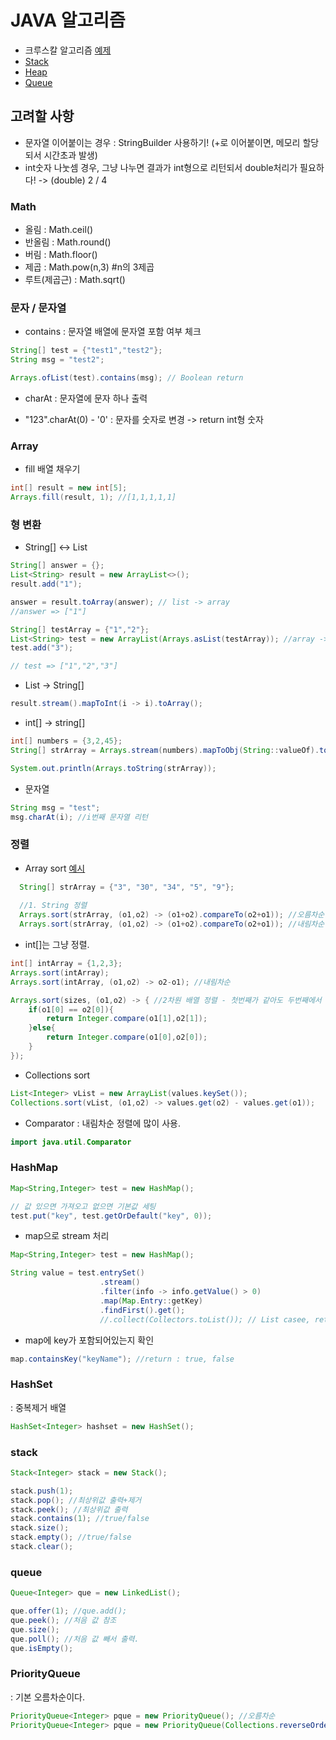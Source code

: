 # JAVA 알고리즘

- 크루스칼 알고리즘 [예제](level3_greedy_섬연결하기.java)
- [Stack](#stack)
- [Heap](#heap)
- [Queue](#queue)

## 고려할 사항
- 문자열 이어붙이는 경우 : StringBuilder 사용하기! (+로 이어붙이면, 메모리 할당되서 시간초과 발생)
- int숫자 나눗셈 경우, 그냥 나누면 결과가 int형으로 리턴되서 double처리가 필요하다! -> (double) 2 / 4 


### Math
- 올림 : Math.ceil()
- 반올림 : Math.round()
- 버림 : Math.floor()
- 제곱 : Math.pow(n,3) #n의 3제곱
- 루트(제곱근) : Math.sqrt()

### 문자 / 문자열

- contains : 문자열 배열에 문자열 포함 여부 체크
```java
String[] test = {"test1","test2"};
String msg = "test2";

Arrays.ofList(test).contains(msg); // Boolean return
```

- charAt : 문자열에 문자 하나 출력

- "123".charAt(0) - '0' : 문자를 숫자로 변경 -> return int형 숫자

### Array
- fill 배열 채우기
```java
int[] result = new int[5];
Arrays.fill(result, 1); //[1,1,1,1,1] 
```

### 형 변환

- String[] <-> List<String>

```java
String[] answer = {};
List<String> result = new ArrayList<>();
result.add("1");

answer = result.toArray(answer); // list -> array
//answer => ["1"]

String[] testArray = {"1","2"};
List<String> test = new ArrayList(Arrays.asList(testArray)); //array -> list
test.add("3");

// test => ["1","2","3"]
```
- List -> String[]
```java
result.stream().mapToInt(i -> i).toArray();
```
  
- int[] -> string[]
```java
int[] numbers = {3,2,45};
String[] strArray = Arrays.stream(numbers).mapToObj(String::valueOf).toArray(String[]::new);

System.out.println(Arrays.toString(strArray));
```

- 문자열

```java
String msg = "test";
msg.charAt(i); //i번째 문자열 리턴
```
  
  
### 정렬
  
- Array sort [예시](./level2_sort_가장큰수.java)
```java
  String[] strArray = {"3", "30", "34", "5", "9"};
  
  //1. String 정렬
  Arrays.sort(strArray, (o1,o2) -> (o1+o2).compareTo(o2+o1)); //오름차순
  Arrays.sort(strArray, (o1,o2) -> (o1+o2).compareTo(o2+o1)); //내림차순
```
- int[]는 그냥 정렬.
```java
int[] intArray = {1,2,3};
Arrays.sort(intArray);
Arrays.sort(intArray, (o1,o2) -> o2-o1); //내림차순

Arrays.sort(sizes, (o1,o2) -> { //2차원 배열 정렬 - 첫번째가 같아도 두번째에서 정렬됨.
    if(o1[0] == o2[0]){
        return Integer.compare(o1[1],o2[1]);
    }else{
        return Integer.compare(o1[0],o2[0]);
    }
});
```

- Collections sort
```java
List<Integer> vList = new ArrayList(values.keySet());
Collections.sort(vList, (o1,o2) -> values.get(o2) - values.get(o1));
```

- Comparator
: 내림차순 정렬에 많이 사용.  
```java
import java.util.Comparator
```


### HashMap

```java
Map<String,Integer> test = new HashMap();

// 값 있으면 가져오고 없으면 기본값 세팅 
test.put("key", test.getOrDefault("key", 0));
```

- map으로 stream 처리
```java
Map<String,Integer> test = new HashMap();

String value = test.entrySet()
                    .stream()
                    .filter(info -> info.getValue() > 0)
                    .map(Map.Entry::getKey)
                    .findFirst().get();
                    //.collect(Collectors.toList()); // List casee, return : []
```

- map에 key가 포함되어있는지 확인
```java
map.containsKey("keyName"); //return : true, false
```


### HashSet
: 중복제거 배열 
```java
HashSet<Integer> hashset = new HashSet();
```




### stack
```java
Stack<Integer> stack = new Stack();

stack.push(1);
stack.pop(); //최상위값 출력+제거
stack.peek(); //최상위값 출력
stack.contains(1); //true/false
stack.size();
stack.empty(); //true/false
stack.clear();
```

### queue
```java
Queue<Integer> que = new LinkedList();

que.offer(1); //que.add();
que.peek(); //처음 값 참조
que.size();
que.poll(); //처음 값 빼서 출력.
que.isEmpty(); 
```

### PriorityQueue
  : 기본 오름차순이다.   
```java
PriorityQueue<Integer> pque = new PriorityQueue(); //오름차순
PriorityQueue<Integer> pque = new PriorityQueue(Collections.reverseOrder()); //내림차순
```



